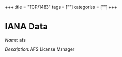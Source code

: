 +++
title = "TCP/1483"
tags = [""]
categories = [""]
+++

# IANA Data

_Name:_ afs

_Description:_ AFS License Manager

